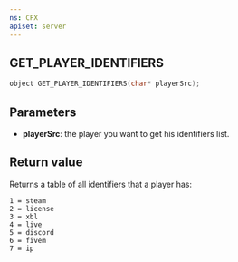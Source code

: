 ```yaml
---
ns: CFX
apiset: server
---
```

## GET_PLAYER_IDENTIFIERS

```c
object GET_PLAYER_IDENTIFIERS(char* playerSrc);
```

## Parameters
* **playerSrc**: the player you want to get his identifiers list.

## Return value
Returns a table of all identifiers that a player has:
```
1 = steam
2 = license
3 = xbl
4 = live
5 = discord
6 = fivem
7 = ip
```
